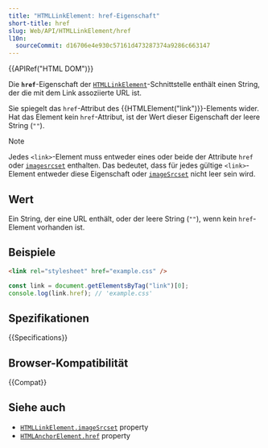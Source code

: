 ```yaml
---
title: "HTMLLinkElement: href-Eigenschaft"
short-title: href
slug: Web/API/HTMLLinkElement/href
l10n:
  sourceCommit: d16706e4e930c57161d473287374a9286c663147
---
```


{{APIRef("HTML DOM")}}

Die **`href`**-Eigenschaft der [`HTMLLinkElement`](/de/docs/Web/API/HTMLLinkElement)-Schnittstelle enthält einen String, der die mit dem Link assoziierte URL ist.

Sie spiegelt das `href`-Attribut des {{HTMLElement("link")}}-Elements wider. Hat das Element kein `href`-Attribut, ist der Wert dieser Eigenschaft der leere String (`""`).

> [!NOTE]
> Jedes `<link>`-Element muss entweder eines oder beide der Attribute `href` oder [`imagesrcset`](/de/docs/Web/HTML/Element/link#imagesrcset) enthalten. Das bedeutet, dass für jedes gültige `<link>`-Element entweder diese Eigenschaft oder [`imageSrcset`](/de/docs/Web/API/HTMLLinkElement/imageSrcset) nicht leer sein wird.

## Wert

Ein String, der eine URL enthält, oder der leere String (`""`), wenn kein `href`-Element vorhanden ist.

## Beispiele

```html
<link rel="stylesheet" href="example.css" />
```

```js
const link = document.getElementsByTag("link")[0];
console.log(link.href); // 'example.css'
```

## Spezifikationen

{{Specifications}}

## Browser-Kompatibilität

{{Compat}}

## Siehe auch

- [`HTMLLinkElement.imageSrcset`](/de/docs/Web/API/HTMLLinkElement/imageSrcset) property
- [`HTMLAnchorElement.href`](/de/docs/Web/API/HTMLAnchorElement/href) property
